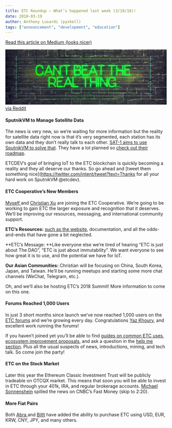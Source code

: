 ```yaml
---
title: ETC Roundup — What’s happened last week (3/19/18)!
date: 2018-03-19
author: Anthony Lusardi (pyskell)
tags: ["announcement", "development", "education"]
---
```


[Read this article on Medium (looks nicer)](https://medium.com/@pyskell/etc-roundup-what-happened-last-week-3-19-18-d49b6ef1add0)

![](./12URMYC6d8bxqecXeIdAO1Q.png)
<span class="figcaption_hack">[via
Reddit](https://www.reddit.com/r/EthereumClassic/comments/85avyn/metallic_butts_presents_its_showtime_you_love/)</span>

#### SputnikVM to Manage Satellite Data

The news is very new, so we’re waiting for more information but the reality for
satellite data right now is that it’s very segmented, each station has its own
data and they don’t really talk to each other. [SAT-1 aims to use SputnikVM to
solve
that](https://medium.com/@S1ini/post-03-sat-1-blockchain-presenting-at-the-february-sofia-crypto-meetup-d84dab3aef7b).
They have a lot planned so [check out their roadmap](http://sat-1.com/roadmap/).

ETCDEV’s goal of bringing IoT to the ETC blockchain is quickly becoming a
reality and they all deserve our thanks. So go ahead and [tweet them something
nice](https://twitter.com/intent/tweet?text=Thanks for all your hard work on
SputnikVM @etcdev).

#### ETC Cooperative’s New Members

[Myself ](https://twitter.com/pyskell)and [Christian
Xu](https://twitter.com/CRSXu) are joining the ETC Cooperative. We’re going to
be working to gain ETC the larger exposure and recognition that it deserves.
We’ll be improving our resources, messaging, and international community
support.

**ETC’s Resources:** [such as the
website](https://forum.ethereumclassic.org/t/ethereumclassic-org-redesign-and-improvement-in-progress-preview-images-on-3-23/1621/),
documentation, and all the odds-and-ends that have gone a bit neglected.

**ETC’s Message: **Like everyone else we’re tired of hearing “ETC is just about
The DAO”, “ETC is just about immutability”. We want everyone to see how great it
is to use, and the potential we have for IoT.

**Our Asian Communities:** Christian will be focusing on China, South Korea,
Japan, and Taiwan. He’ll be running meetups and starting some more chat channels
(WeChat, Telegram, etc.).

Oh, and we’ll also be hosting ETC’s 2018 Summit! More information to come on
this one.

#### Forums Reached 1,000 Users

In just 3 short months since launch we’ve now reached 1,000 users on the [ETC
forums](https://forum.ethereumclassic.org/) and we’re growing every day.
Congratulations [Yaz Khoury](https://medium.com/@yazanator), and excellent work
running the forums!

If you haven’t joined yet you’ll be able to find [guides on common ETC
uses](https://forum.ethereumclassic.org/c/help-me/guides), [ecosystem
improvement proposals](https://forum.ethereumclassic.org/c/ecosystem-proposals),
and ask a question in the [help me
section](https://forum.ethereumclassic.org/c/help-me). Plus all the usual
suspects of news, introductions, mining, and tech talk. So come join the party!

#### ETC on the Stock Market

Later this year the Ethereum Classic Investment Trust will be publicly tradeable
on OTCQX market. This means that soon you will be able to invest in ETC through
your 401k, IRA, and regular brokerage accounts. [Michael
Sonnenshein](https://twitter.com/Sonnenshein) spilled the news on CNBC’s Fast
Money (skip to 2:20).

#### More Fiat Pairs

Both [Abra ](https://www.abra.com/blog/20-new-cryptocurrencies/)and
[BitIt](https://twitter.com/Bitit_Gift/status/974300647523790854) have added the
ability to purchase ETC using USD, EUR, KRW, CNY, JPY, and many others.
